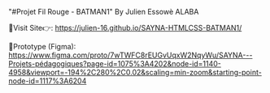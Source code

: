 "#Projet Fil Rouge - BATMAN1" By Julien Essowè ALABA

🔗Visit Site👉: https://julien-16.github.io/SAYNA-HTMLCSS-BATMAN1/

🔗Prototype (Figma):
https://www.figma.com/proto/7wTWFC8rEUGvUqxW2NqyWu/SAYNA---Projets-pédagogiques?page-id=1075%3A4202&node-id=1140-4958&viewport=-194%2C280%2C0.02&scaling=min-zoom&starting-point-node-id=1117%3A6204
